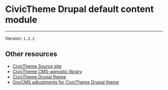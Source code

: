 # CivicTheme Drupal default content module

----

Version: `1.2.2`

## Other resources

- [CivicTheme Source site](https://github.com/salsadigitalauorg/civictheme_source)
- [CivicTheme CMS-agnostic library](https://github.com/salsadigitalauorg/civictheme_library)
- [CivicTheme Drupal theme](https://github.com/salsadigitalauorg/civictheme)
- [GovCMS adjustments for CivicTheme Drupal theme](https://github.com/salsadigitalauorg/civictheme_govcms)
